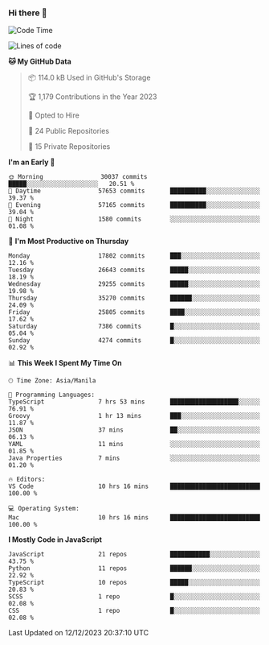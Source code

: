 ### Hi there 👋

<!--START_SECTION:waka-->
![Code Time](http://img.shields.io/badge/Code%20Time-479%20hrs%2057%20mins-blue)

![Lines of code](https://img.shields.io/badge/From%20Hello%20World%20I%27ve%20Written-60.9%20million%20lines%20of%20code-blue)

**🐱 My GitHub Data** 

> 📦 114.0 kB Used in GitHub's Storage 
 > 
> 🏆 1,179 Contributions in the Year 2023
 > 
> 💼 Opted to Hire
 > 
> 📜 24 Public Repositories 
 > 
> 🔑 15 Private Repositories 
 > 
**I'm an Early 🐤** 

```text
🌞 Morning                30037 commits       █████░░░░░░░░░░░░░░░░░░░░   20.51 % 
🌆 Daytime                57653 commits       ██████████░░░░░░░░░░░░░░░   39.37 % 
🌃 Evening                57165 commits       ██████████░░░░░░░░░░░░░░░   39.04 % 
🌙 Night                  1580 commits        ░░░░░░░░░░░░░░░░░░░░░░░░░   01.08 % 
```
📅 **I'm Most Productive on Thursday** 

```text
Monday                   17802 commits       ███░░░░░░░░░░░░░░░░░░░░░░   12.16 % 
Tuesday                  26643 commits       █████░░░░░░░░░░░░░░░░░░░░   18.19 % 
Wednesday                29255 commits       █████░░░░░░░░░░░░░░░░░░░░   19.98 % 
Thursday                 35270 commits       ██████░░░░░░░░░░░░░░░░░░░   24.09 % 
Friday                   25805 commits       ████░░░░░░░░░░░░░░░░░░░░░   17.62 % 
Saturday                 7386 commits        █░░░░░░░░░░░░░░░░░░░░░░░░   05.04 % 
Sunday                   4274 commits        █░░░░░░░░░░░░░░░░░░░░░░░░   02.92 % 
```


📊 **This Week I Spent My Time On** 

```text
🕑︎ Time Zone: Asia/Manila

💬 Programming Languages: 
TypeScript               7 hrs 53 mins       ███████████████████░░░░░░   76.91 % 
Groovy                   1 hr 13 mins        ███░░░░░░░░░░░░░░░░░░░░░░   11.87 % 
JSON                     37 mins             ██░░░░░░░░░░░░░░░░░░░░░░░   06.13 % 
YAML                     11 mins             ░░░░░░░░░░░░░░░░░░░░░░░░░   01.85 % 
Java Properties          7 mins              ░░░░░░░░░░░░░░░░░░░░░░░░░   01.20 % 

🔥 Editors: 
VS Code                  10 hrs 16 mins      █████████████████████████   100.00 % 

💻 Operating System: 
Mac                      10 hrs 16 mins      █████████████████████████   100.00 % 
```

**I Mostly Code in JavaScript** 

```text
JavaScript               21 repos            ███████████░░░░░░░░░░░░░░   43.75 % 
Python                   11 repos            ██████░░░░░░░░░░░░░░░░░░░   22.92 % 
TypeScript               10 repos            █████░░░░░░░░░░░░░░░░░░░░   20.83 % 
SCSS                     1 repo              █░░░░░░░░░░░░░░░░░░░░░░░░   02.08 % 
CSS                      1 repo              █░░░░░░░░░░░░░░░░░░░░░░░░   02.08 % 
```




 Last Updated on 12/12/2023 20:37:10 UTC
<!--END_SECTION:waka-->
